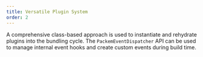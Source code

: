 ```yaml
---
title: Versatile Plugin System
order: 2
---
```


A comprehensive class-based approach is used to instantiate and rehydrate plugins into the bundling cycle. The `PackemEventDispatcher` API can be used to manage internal event hooks and create custom events during build time.
